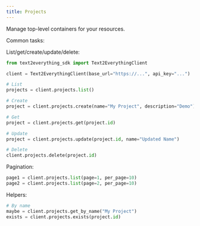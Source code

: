 ```yaml
---
title: Projects
---
```


Manage top-level containers for your resources.

Common tasks:

List/get/create/update/delete:
```python
from text2everything_sdk import Text2EverythingClient

client = Text2EverythingClient(base_url="https://...", api_key="...")

# List
projects = client.projects.list()

# Create
project = client.projects.create(name="My Project", description="Demo")

# Get
project = client.projects.get(project.id)

# Update
project = client.projects.update(project.id, name="Updated Name")

# Delete
client.projects.delete(project.id)
```

Pagination:
```python
page1 = client.projects.list(page=1, per_page=10)
page2 = client.projects.list(page=2, per_page=10)
```

Helpers:
```python
# By name
maybe = client.projects.get_by_name("My Project")
exists = client.projects.exists(project.id)
```


